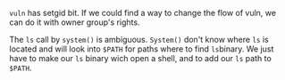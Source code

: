 `vuln` has setgid bit. If we could find a way to change the flow of vuln, we can do it with owner group's rights.

The `ls` call by `system()` is ambiguous. `System()` don't know where `ls` is located and will look into `$PATH` for paths where to find `ls`binary.
We just have to make our `ls` binary wich open a shell, and to add our `ls` path to `$PATH`.
